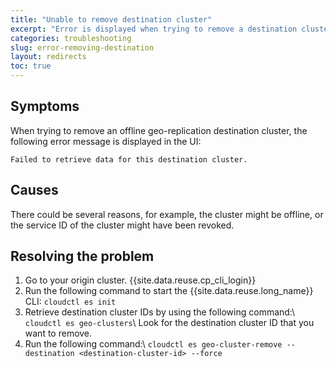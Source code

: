 ```yaml
---
title: "Unable to remove destination cluster"
excerpt: "Error is displayed when trying to remove a destination cluster."
categories: troubleshooting
slug: error-removing-destination
layout: redirects
toc: true
---
```


## Symptoms

When trying to remove an offline geo-replication destination cluster, the following error message is displayed in the UI:

```
Failed to retrieve data for this destination cluster.
```

## Causes

There could be several reasons, for example, the cluster might be offline, or the service ID of the cluster might have been revoked.

## Resolving the problem

1. Go to your origin cluster. {{site.data.reuse.cp_cli_login}}
2. Run the following command to start the {{site.data.reuse.long_name}} CLI: `cloudctl es init`
3. Retrieve destination cluster IDs by using the following command:\\
   `cloudctl es geo-clusters`\\
   Look for the destination cluster ID that you want to remove.
4. Run the following command:\\
   `cloudctl es geo-cluster-remove --destination <destination-cluster-id> --force`
